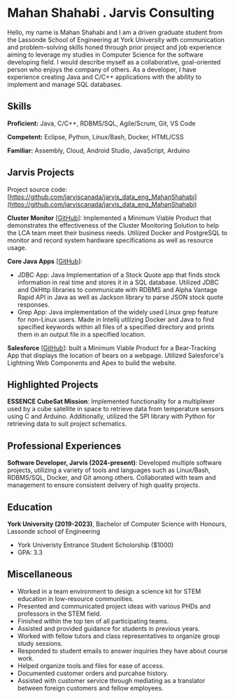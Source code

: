 # Mahan Shahabi . Jarvis Consulting

Hello, my name is Mahan Shahabi and I am a driven graduate student from the Lassonde School of Engineering at York University with communication and problem-solving skills honed through prior project and job experience aiming to leverage my studies in Computer Science for the software developing field. I would describe myself as a collaborative, goal-oriented person who enjoys the company of others. As a developer, I have experience creating Java and C/C++ applications with the ability to implement and manage SQL databases.

## Skills

**Proficient:** Java, C/C++, RDBMS/SQL, Agile/Scrum, Git, VS Code

**Competent:** Eclipse, Python, Linux/Bash, Docker, HTML/CSS

**Familiar:** Assembly, Cloud, Android Studio, JavaScript, Arduino

## Jarvis Projects

Project source code: [https://github.com/jarviscanada/jarvis_data_eng_MahanShahabi](https://github.com/jarviscanada/jarvis_data_eng_MahanShahabi)


**Cluster Monitor** [[GitHub](https://github.com/jarviscanada/jarvis_data_eng_MahanShahabi/tree/master/linux_sql)]: Implemented a Minimum Viable Product that demonstrates the effectiveness of the Cluster Monitoring Solution to help the LCA team meet their business needs. Utilized Docker and PostgreSQL to monitor and record system hardware specifications as well as resource usage.

**Core Java Apps** [[GitHub](https://github.com/jarviscanada/jarvis_data_eng_MahanShahabi/tree/master/core_java)]:
      
  - JDBC App: Java Implementation of a Stock Quote app that finds stock information in real time and stores it in a SQL database. Utilized JDBC and OkHttp libraries to communicate with RDBMS and Alpha Vantage Rapid API in Java as well as Jackson library to parse JSON stock quote responses.
  - Grep App: Java implementation of the widely used Linux grep feature for non-Linux users. Made in Intellij utilizing Docker and Java to find specified keywords within all files of a specified directory and prints them in an output file in a specified location.

**Salesforce** [[GitHub](https://github.com/jarviscanada/jarvis_data_eng_MahanShahabi/tree/masterN/A)]: built a Minimum Viable Product for a Bear-Tracking App that displays the location of bears on a webpage. Utilized Salesforce's Lightning Web Components and Apex to build the website.


## Highlighted Projects
**ESSENCE CubeSat Mission**: Implemented functionality for a multiplexer used by a cube satellite in space to retrieve data from temperature sensors using C and Arduino. Additionally, utilized the SPI library with Python for retrieving data to suit project schematics.


## Professional Experiences

**Software Developer, Jarvis (2024-present)**: Developed multiple software projects, utilizing a variety of tools and languages such as Linux/Bash, RDBMS/SQL, Docker, and Git among others. Collaborated with team and management to ensure consistent delivery of high quality projects.


## Education
**York University (2019-2023)**, Bachelor of Computer Science with Honours, Lassonde school of Engineering
- York Univeristy Entrance Student Scholorship ($1000)
- GPA: 3.3


## Miscellaneous
- Worked in a team environment to design a science kit for STEM education in low-resource communities.
- Presented and communicated project ideas with various PHDs and professors in the STEM field.
- Finished within the top ten of all participating teams.
- Assisted and provided guidance for students in previous years.
- Worked with fellow tutors and class representatives to organize group study sessions.
- Responded to student emails to answer inquiries they have about course work.
- Helped organize tools and files for ease of access.
- Documented customer orders and purcahse history.
- Assisted with customer service through mediating as a translator between foreign customers and fellow employees.